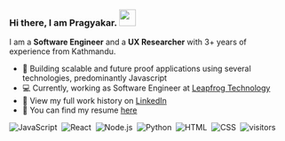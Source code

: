 ### Hi there, I am Pragyakar. <img src="https://raw.githubusercontent.com/MartinHeinz/MartinHeinz/master/wave.gif" width="30px">  

I am a **Software Engineer** and a **UX Researcher** with 3+ years of experience from Kathmandu. 

- 🌿 Building scalable and future proof applications using several technologies, predominantly Javascript
- 💻 Currently, working as Software Engineer at [Leapfrog Technology](https://www.lftechnology.com/)
- 💼 View my full work history on [LinkedIn](https://www.linkedin.com/in/pragyakar/)
- 📃 You can find my resume [here](https://pragyakar.github.io/profile/PragyakarJoshiCV.pdf)

![JavaScript](https://img.shields.io/badge/-JavaScript-121212?style=flat&logo=javascript)&nbsp;
![React](https://img.shields.io/badge/-React-121212?style=flat&logo=react)&nbsp;
![Node.js](https://img.shields.io/badge/-Node.js-121212?style=flat&logo=node.js)&nbsp;
![Python](https://img.shields.io/badge/-Python-121212?style=flat&logo=python)&nbsp;
![HTML](https://img.shields.io/badge/-HTML-121212?style=flat&logo=HTML5)&nbsp;
![CSS](https://img.shields.io/badge/-CSS-121212?style=flat&logo=CSS3&logoColor=1572B6)&nbsp;
![visitors](https://visitor-badge.glitch.me/badge?page_id=pragyakar)

